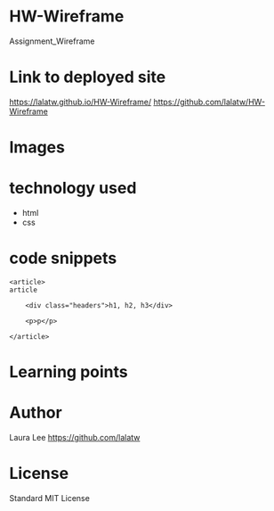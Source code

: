 # HW-Wireframe
Assignment_Wireframe

# Link to deployed site
https://lalatw.github.io/HW-Wireframe/
https://github.com/lalatw/HW-Wireframe


# Images


# technology used
* html
* css


# code snippets


```
<article>
article

    <div class="headers">h1, h2, h3</div>
            
    <p>p</p>

</article>
```


# Learning points



# Author 
Laura Lee
https://github.com/lalatw


# License
Standard MIT License